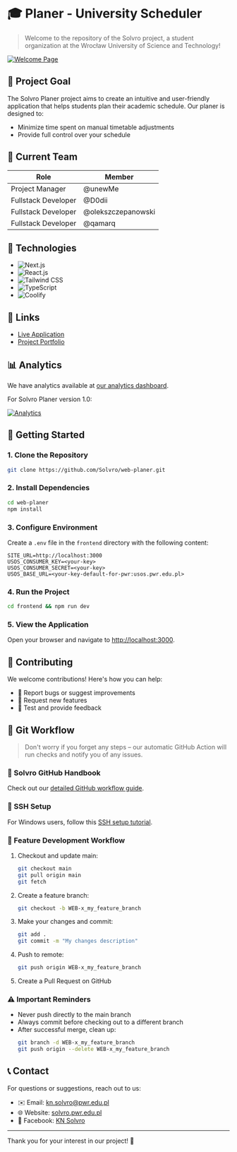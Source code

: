 # 🎓 Planer - University Scheduler

> Welcome to the repository of the Solvro project, a student organization at the Wrocław University of Science and Technology!

[![Welcome Page](https://i.imgur.com/PSnVCNN.png)](https://i.imgur.com)

## 🎯 Project Goal

The Solvro Planer project aims to create an intuitive and user-friendly application that helps students plan their academic schedule. Our planer is designed to:

- Minimize time spent on manual timetable adjustments
- Provide full control over your schedule

## 👥 Current Team

| Role                | Member             |
| ------------------- | ------------------ |
| Project Manager     | @unewMe            |
| Fullstack Developer | @D0dii             |
| Fullstack Developer | @olekszczepanowski |
| Fullstack Developer | @qamarq            |

## 🚀 Technologies

- ![Next.js](https://img.shields.io/badge/Next.js-000000?style=for-the-badge&logo=nextdotjs&logoColor=white)
- ![React.js](https://img.shields.io/badge/React-20232A?style=for-the-badge&logo=react&logoColor=61DAFB)
- ![Tailwind CSS](https://img.shields.io/badge/Tailwind_CSS-38B2AC?style=for-the-badge&logo=tailwind-css&logoColor=white)
- ![TypeScript](https://img.shields.io/badge/TypeScript-007ACC?style=for-the-badge&logo=typescript&logoColor=white)
- ![Coolify](https://img.shields.io/badge/Coolify-FF0000?style=for-the-badge&logo=coolify&logoColor=white)

## 🔗 Links

- [Live Application](https://planer.solvro.pl)
- [Project Portfolio](https://solvro.pwr.edu.pl/portfolio/planer/)

## 📊 Analytics

We have analytics available at [our analytics dashboard](https://analytics.solvro.pl/share/FlXFbZth4tByVpog/planer.solvro.pl).

For Solvro Planer version 1.0:

[![Analytics](https://i.imgur.com/My4U8lY.png)](https://i.imgur.com)

## 🚀 Getting Started

### 1. Clone the Repository

```bash
git clone https://github.com/Solvro/web-planer.git
```

### 2. Install Dependencies

```bash
cd web-planer
npm install
```

### 3. Configure Environment

Create a `.env` file in the `frontend` directory with the following content:

```env
SITE_URL=http://localhost:3000
USOS_CONSUMER_KEY=<your-key>
USOS_CONSUMER_SECRET=<your-key>
USOS_BASE_URL=<your-key-default-for-pwr:usos.pwr.edu.pl>
```

### 4. Run the Project

```bash
cd frontend && npm run dev
```

### 5. View the Application

Open your browser and navigate to [http://localhost:3000](http://localhost:3000).

## 🤝 Contributing

We welcome contributions! Here's how you can help:

- 🐛 Report bugs or suggest improvements
- 🌟 Request new features
- 🧪 Test and provide feedback

## 🔄 Git Workflow

> Don't worry if you forget any steps – our automatic GitHub Action will run checks and notify you of any issues.

### 📘 Solvro GitHub Handbook

Check out our [detailed GitHub workflow guide](https://docs.google.com/document/d/1Sb5lYqYLnYuecS1Essn3YwietsbuLPCTsTuW0EMpG5o/edit?usp=sharing).

### 🔐 SSH Setup

For Windows users, follow this [SSH setup tutorial](https://www.youtube.com/watch?v=vExsOTgIOGw).

### 🌿 Feature Development Workflow

1. Checkout and update main:

   ```bash
   git checkout main
   git pull origin main
   git fetch
   ```

2. Create a feature branch:

   ```bash
   git checkout -b WEB-x_my_feature_branch
   ```

3. Make your changes and commit:

   ```bash
   git add .
   git commit -m "My changes description"
   ```

4. Push to remote:

   ```bash
   git push origin WEB-x_my_feature_branch
   ```

5. Create a Pull Request on GitHub

### ⚠️ Important Reminders

- Never push directly to the main branch
- Always commit before checking out to a different branch
- After successful merge, clean up:
  ```bash
  git branch -d WEB-x_my_feature_branch
  git push origin --delete WEB-x_my_feature_branch
  ```

## 📞 Contact

For questions or suggestions, reach out to us:

- ✉️ Email: kn.solvro@pwr.edu.pl
- 🌐 Website: [solvro.pwr.edu.pl](https://solvro.pwr.edu.pl/)
- 📘 Facebook: [KN Solvro](https://www.facebook.com/knsolvro)

---

Thank you for your interest in our project! 🙌
